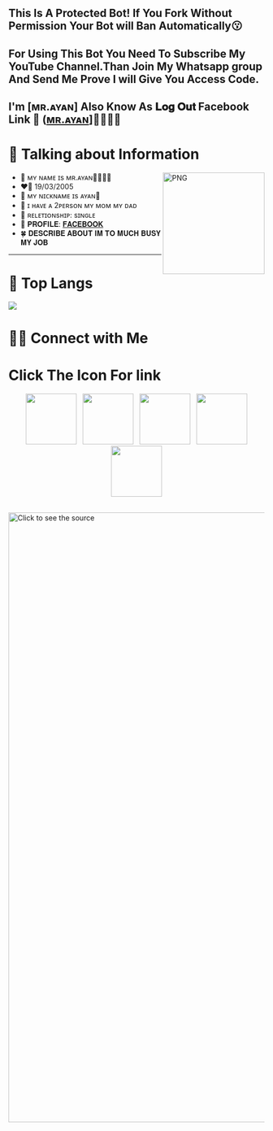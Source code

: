 ## This Is A Protected Bot! If You Fork Without Permission Your Bot will Ban Automatically😗

## For Using This Bot You Need To Subscribe My YouTube Channel.Than Join My Whatsapp group And Send Me Prove I will Give You Access Code.
## I'm [ᴍʀ.ᴀʏᴀɴ] Also Know As 𝐋𝐨𝐠 𝐎𝐮𝐭                    Facebook Link 🔗        ([ᴍʀ.ᴀʏᴀɴ](https://www.facebook.com/NOOBS.DEVELOPER.AYAN)]🙎🏻‍♂️🖤

# 📰 Talking about Information
<img align="right" width=200px alt="PNG" src="https://i.imgur.com/bP9oPhu.jpeg" />

-   💋 ᴍʏ ɴᴀᴍᴇ ɪs ᴍʀ.ᴀʏᴀɴ🙎🏻‍♂️🖤
-   ❤️‍🔥 19/03/2005
-   💬 ᴍʏ ɴɪᴄᴋɴᴀᴍᴇ ɪs ᴀʏᴀɴ🐰
-   💬 ɪ ʜᴀᴠᴇ ᴀ 2ᴘᴇʀsᴏɴ ᴍʏ ᴍᴏᴍ ᴍʏ ᴅᴀᴅ
-   💓 ʀᴇʟᴇᴛɪᴏɴsʜɪᴘ: sɪɴɢʟᴇ
-   🍁 𝐏𝐑𝐎𝐅𝐈𝐋𝐄: [𝐅𝐀𝐂𝐄𝐁𝐎𝐎𝐊]([](https://www.facebook.com/NOOBS.DEVELOPER.AYAN))
-   🍀 𝐃𝐄𝐒𝐂𝐑𝐈𝐁𝐄 𝐀𝐁𝐎𝐔𝐓 𝐈𝐌 𝐓𝐎 𝐌𝐔𝐂𝐇 𝐁𝐔𝐒𝐘 𝐌𝐘 𝐉𝐎𝐁
<hr>

# 📖 Top Langs
![](https://imgur.com/a/HkuD0bH)


# 🤝🏻 Connect with Me


# Click The Icon For link
<p align="center">
&nbsp; <a href="𝐍𝐀𝐈𝐈" target="_blank" rel="noopener noreferrer"><img src="https://www.facebook.com/NOOBS.DEVELOPER.AYAN" width="100" /></a>
&nbsp; <a href="https://chat.whatsapp.com/𝐍𝐀𝐈𝐈" target="_blank" rel="noopener noreferrer"><img src="https://cdn-icons-png.flaticon.com/512/3670/3670051.png" width="100" /></a>    
&nbsp; <a href="https://github.com/alaminraj" target="_blank" rel="noopener noreferrer"><img src="https://img.icons8.com/plasticine/100/000000/github.png" width="100" /></a>
&nbsp; <a href="[(https://www.facebook.com/NOOBS.DEVELOPER.AYAN)]()" target="_blank" rel="noopener noreferrer"><img src="https://img.icons8.com/plasticine/100/000000/facebook.png"  width="100" /></a>
&nbsp; <a href="mailto: mohammadayan55505@gmail.com" target="_blank" rel="noopener noreferrer"><img src="https://img.icons8.com/plasticine/100/000000/gmail.png"  width="100" /></a>
</p>
<br>
<a href="#" target="_blank">
	<img src="https://imgur.com/a/HkuD0bH" width="1200" alt="Click to see the source" />
</a>  
</a>
